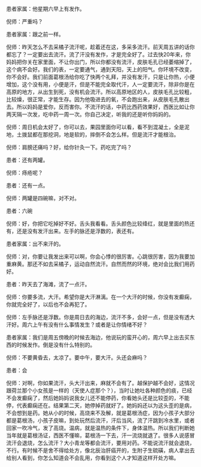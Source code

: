 患者家属：他星期六早上有发作。

倪师：严重吗？

患者家属：跟之前一样。

倪师：昨天怎么不去采橘子流汗呢，趁着还在这，多采多流汗。前天周五讲的话你都忘了？一定要出去流汗。流了汗没有发作，才是完全好了。过去快20年来，你妈妈把你关在家里面，不让你出门，所以你都没有流汗，皮肤毛孔已经萎缩掉了，这个病不会好。我们的表，一定要通气，通到天阳，天上的阳气。你环境不改变，你不会好。我们前面葛根汤给你吃了快两个礼拜，并没有发汗，只是让你热，小便增加，这个没有用，小便是汗，但是不能完全取代汗，人一定要流汗，除非你是在高原的地方，从出生到死，没有机会流汗。所以高原地区的人，皮肤毛孔比较粗，比较燥，很正常，才能生存。因为他吸进去的氧，不会跑出来，从皮肤毛孔散出去。所以妈妈是爱你，反而害你。不流汗的话，中药比西药效果好，西医比如让你两天隔一次发，吃中药一周一次。你自己决定，听我的还是听你妈妈的。

倪师：周日机会太好了，你可以去，果园里面你可以看，看不到混凝土，全是泥地，土拨鼠都在那挖洞，地是软的，摔倒不会怎么样。但是流汗才能根治。

倪师：肩膀还痛吗？好，给你针灸一下。药吃完了吗？

患者：还有两罐。

倪师：痔疮呢？

患者：还有一点。

倪师：两罐是四碗嘛，对不对。

患者：六碗

倪师：好，你把它吃掉好不好。舌头我看看。舌头颜色比较绛红，就是里面的热还有，还是没有发汗出来。左手的脉还是浮数的，表还有。

患者家属：出不来汗的。

倪师：对，你要让我发出来可以啊，你会心悸的很厉害。心跳很厉害，因为我要加重麻黄。那还不如去采橘子，运动自然流汗。自然而然的环境，绝对会比我们用药好。

患者：昨天去了海滩，流了一点汗。

倪师：你要多流，大汗。希望你是大汗淋漓。在一个大汗的时候，你没有发癫痫，你就完全好了，以后也不会再犯了。

倪师：左手脉还是浮数。你是周日去的海边，流汗不多，会好一点，但是没有透大汗好。周六上午有没有什么事情发生？或者是让你情绪不好？

患者家属：我们是周五傍晚的时候去海边，他说玩的蛮开心的，周六早上出去买东西的时候发作。倒是没有什么特别的。

倪师：不要黄昏去，太凉了。要中午，要大汗。头还会麻吗？

患者：会

倪师：对啊，你如果流汗，头大汗出来，麻就不会有了。越保护越不会好，这情况跟荷兰那个小女孩是一样的（天使人症那个？），当时让她吐各种颜色的痰，已经不会发癫痫了，然后她妈妈说我女儿还不能停药，你看她头还是比较歪的，不能停，代表癫痫还在。结果第二天，她停掉药就好了。她妈妈还以为这头歪的是病，不会想到是药。她从小的时候，高烧来不及解，就是葛根汤症，因为小孩子大部分都是葛根汤，小孩子皮嘛，到处玩然后流汗，汗后当风，流了汗跳到冷水里，或者回家一吹冷气，发了高烧。温病，就是温热的条件下，身体温热。所以我们判断她当年就是葛根汤证，西医不懂嘛，葛根汤一下去，汗一流烧就退了。很多人说感冒流汗会退烧，怎么流汗？大小青龙等都会流汗，要用对药。不能说流汗就会退烧，不行。有时候不是舍不得给处方，像北辰治肝癌开的，生附子生硫磺，病人拿出去给别人看到，你怎么知道会不会乱用，你看到这个人才知道这样开处方嘛。
